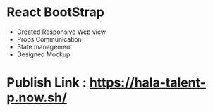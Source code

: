# React BootStrap

- Created Responsive Web view
- Props Communication
- State management
- Designed Mockup

# Publish Link : https://hala-talent-p.now.sh/


